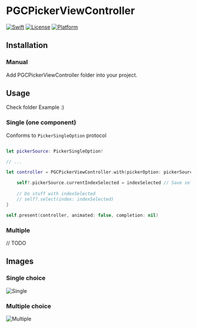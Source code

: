 # PGCPickerViewController

[![Swift](https://img.shields.io/badge/swift-5.0-orange.svg?style=flat)](https://developer.apple.com/swift/)
[![License](https://img.shields.io/badge/license-MIT-71787A.svg)](https://tldrlegal.com/license/mit-license)
[![Platform](https://img.shields.io/badge/platform-ios-lightgrey.svg)](https://developer.apple.com/ios/)

## Installation

### Manual

Add PGCPickerViewController folder into your project.

## Usage

Check folder Example :)

### Single (one component)

Conforms to `PickerSingleOption` protocol


``` Swift

let pickerSource: PickerSingleOption!

// ...

let controller = PGCPickerViewController.with(pickerOption: pickerSource) { [weak self] (indexSelected) in

    self?.pickerSource.currentIndexSelected = indexSelected // Save selection
    
    // Do stuff with indexSelected
    // self?.select(index: indexSelected)
}

self.present(controller, animated: false, completion: nil)
```

### Multiple

// TODO

## Images

### Single choice

![Single](https://github.com/aguilarpgc/PGCPickerController/blob/master/Images/simple.gif)

### Multiple choice

![Multiple](https://github.com/aguilarpgc/PGCPickerController/blob/master/Images/multiple.gif)
